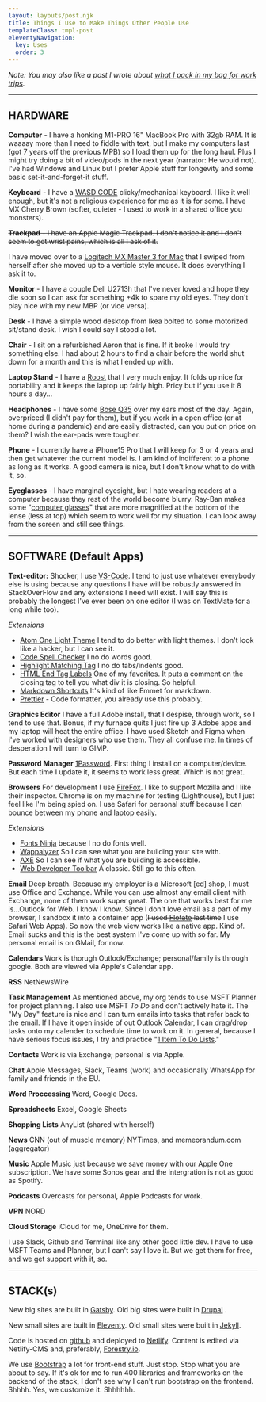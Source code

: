 ```yaml
---
layout: layouts/post.njk
title: Things I Use to Make Things Other People Use
templateClass: tmpl-post
eleventyNavigation:
  key: Uses
  order: 3
---
```

*Note: You may also like a post I wrote about [what I pack in my bag for work trips](/posts/2022/what-goes-in-my-bag/).* 

<hr>

## HARDWARE
**Computer** - I have a honking M1-PRO 16" MacBook Pro with 32gb RAM. It is waaaay more than I need to fiddle with text, but I make my computers last (got 7 years off the previous MPB) so I load them up for the long haul. Plus I might try doing a bit of video/pods in the next year (narrator: He would not). I've had Windows and Linux but I prefer Apple stuff for longevity and some basic set-it-and-forget-it stuff.

**Keyboard** - I have a [WASD CODE](https://www.wasdkeyboards.com/code-v3-87-key-mechanical-keyboard-cherry-mx-blue.html) clicky/mechanical keyboard. I like it well enough, but it's not a religious experience for me as it is for some. I have MX Cherry Brown (softer, quieter - I used to work in a shared office you monsters).

~~**Trackpad** - I have an Apple Magic Trackpad. I don't notice it and I don't seem to get wrist pains, which is all I ask of it.~~

I have moved over to a [Logitech MX Master 3 for Mac](https://www.logitech.com/en-kw/products/mice/mx-master-3-mac-wireless-mouse.910-005696.html) that I swiped from herself after she moved up to a verticle style mouse. It does everything I ask it to.

**Monitor** - I have a couple Dell U2713h that I've never loved and hope they die soon so I can ask for something +4k to spare my old eyes. They don't play nice with my new MBP (or vice versa).

**Desk** - I have a simple wood desktop from Ikea bolted to some motorized sit/stand desk. I wish I could say I stood a lot.

**Chair** - I sit on a refurbished Aeron that is fine. If it broke I would try something else. I had about 2 hours to find a chair before the world shut down for a month and this is what I ended up with.

**Laptop Stand** - I have a [Roost](https://www.therooststand.com/) that I very much enjoy. It folds up nice for portability and it keeps the laptop up fairly high. Pricy but if you use it 8 hours a day...

**Headphones** - I have some [Bose Q35](https://www.bose.com/en_us/products/headphones/over_ear_headphones/quietcomfort-35-wireless-ii.html#v=qc35_ii_black) over my ears most of the day. Again, overpriced (I didn't pay for them), but if you work in a open office (or at home during a pandemic) and are easily distracted, can you put on price on them? I wish the ear-pads were tougher.

**Phone** - I currently have a iPhone15 Pro that I will keep for 3 or 4 years and then get whatever the current model is. I am kind of indifferent to a phone as long as it works. A good camera is nice, but I don't know what to do with it, so.

**Eyeglasses** - I have marginal eyesight, but I hate wearing readers at a computer because they rest of the world become blurry. Ray-Ban makes some "[computer glasses](https://www.readingglasses.com/ray-ban/?searchinput=computer)" that are more magnified at the bottom of the lense (less at top) which seem to work well for my situation. I can look away from the screen and still see things.
<hr>

## SOFTWARE (Default Apps)

**Text-editor:** Shocker, I use [VS-Code](https://code.visualstudio.com/). I tend to just use whatever everybody else is using because any questions I have will be robustly answered in StackOverFlow and any extensions I need will exist. I will say this is probably the longest I've ever been on one editor (I was on TextMate for a long while too).

*Extensions*
- [Atom One Light Theme](https://marketplace.visualstudio.com/items?itemName=akamud.vscode-theme-onelight) I tend to do better with light themes. I don't look like a hacker, but I can see it.
- [Code Spell Checker](https://marketplace.visualstudio.com/items?itemName=streetsidesoftware.code-spell-checker) I no do words good.
- [Highlight Matching Tag](https://marketplace.visualstudio.com/items?itemName=vincaslt.highlight-matching-tag) I no do tabs/indents good.
- [HTML End Tag Labels](https://marketplace.visualstudio.com/items?itemName=anteprimorac.html-end-tag-labels) One of my favorites. It puts a comment on the closing tag to tell you what div it is closing. So helpful.
- [Markdown Shortcuts](https://marketplace.visualstudio.com/items?itemName=mdickin.markdown-shortcuts) It's kind of like Emmet for markdown. 
- [Prettier](https://marketplace.visualstudio.com/items?itemName=esbenp.prettier-vscode) - Code formatter, you already use this probably.

**Graphics Editor** I have a full Adobe install, that I despise, through work, so I tend to use that. Bonus, if my furnace quits I just fire up 3 Adobe apps and my laptop will heat the entire office. I have used Sketch and Figma when I've worked with designers who use them. They all confuse me. In times of desperation I will turn to GIMP.

**Password Manager** [1Password](https://1password.com/). First thing I install on a computer/device. But each time I update it, it seems to work less great. Which is not great.

**Browsers** For development I use [FireFox](https://www.mozilla.org/en-US/firefox/new/). I like to support Mozilla and I like their inspector. Chrome is on my machine for testing (Lighthouse), but I just feel like I'm being spied on. I use Safari for personal stuff because I can bounce between my phone and laptop easily. 

*Extensions*
- [Fonts Ninja](https://addons.mozilla.org/en-US/firefox/addon/fonts-ninja/) because I no do fonts well.
- [Wappalyzer](https://addons.mozilla.org/en-US/firefox/addon/wappalyzer/) So I can see what you are building your site with.
- [AXE](https://addons.mozilla.org/en-US/firefox/addon/axe-devtools/) So I can see if what you are building is accessible.
- [Web Developer Toolbar](https://addons.mozilla.org/en-US/firefox/addon/web-developer/) A classic. Still go to this often.

**Email** Deep breath. Because my employer is a Microsoft [ed] shop, I must use Office and Exchange. While you can use almost any email client with Exchange, none of them work super great. The one that works best for me is...Outlook for Web. I know I know. Since I don't love email as a part of my browser, I sandbox it into a container app (~~I used [Flotato](https://www.flotato.com/) last time~~ I use Safari Web Apps). So now the web view works like a native app. Kind of. Email sucks and this is the best system I've come up with so far. My personal email is on GMail, for now.

**Calendars** Work is thorugh Outlook/Exchange; personal/family is through google. Both are viewed via Apple's Calendar app.

**RSS** NetNewsWire

**Task Management** As mentioned above, my org tends to use MSFT Planner for project planning. I also use MSFT *To Do* and don't actively hate it. The "My Day" feature is nice and I can turn emails into tasks that refer back to the email. If I have it open inside of out Outlook Calendar, I can drag/drop tasks onto my calender to schedule time to work on it. In general, because I have serious focus issues, I try and practice "[1 Item To Do Lists](https://hbr.org/2020/08/your-to-do-list-is-in-fact-too-long)."

**Contacts** Work is via Exchange; personal is via Apple.

**Chat** Apple Messages, Slack, Teams (work) and occasionally WhatsApp for family and friends in the EU.

**Word Proccessing** Word, Google Docs.

**Spreadsheets** Excel, Google Sheets

**Shopping Lists** AnyList (shared with herself)

**News** CNN (out of muscle memory) NYTimes, and memeorandum.com (aggregator)

**Music** Apple Music just because we save money with our Apple One subscription. We have some Sonos gear and the intergration is not as good as Spotify.

**Podcasts** Overcasts for personal, Apple Podcasts for work.

**VPN** NORD

**Cloud Storage** iCloud for me, OneDrive for them.

I use Slack, Github and Terminal like any other good little dev. I have to use MSFT Teams and Planner, but I can't say I love it. But we get them for free, and we get support with it, so.

<hr>

## STACK(s)

New big sites are built in [Gatsby](https://www.gatsbyjs.com/).
Old big sites were built in [Drupal](https://www.drupal.org/) .

New small sites are built in [Eleventy](https://www.11ty.dev/).
Old small sites were built in [Jekyll](https://jekyllrb.com/).

Code is hosted on [github](https://github.com/) and deployed to [Netlify](https://www.netlify.com/).
Content is edited via Netlify-CMS and, preferably, [Forestry.io](https://www.forestry.io/).

We use [Bootstrap](https://getbootstrap.com/) a lot for front-end stuff. Just stop. Stop what you are about to say. If it's ok for me to run 400 libraries and frameworks on the backend of the stack, I don't see why I can't run bootstrap on the frontend. Shhhh. Yes, we customize it. Shhhhhh.
